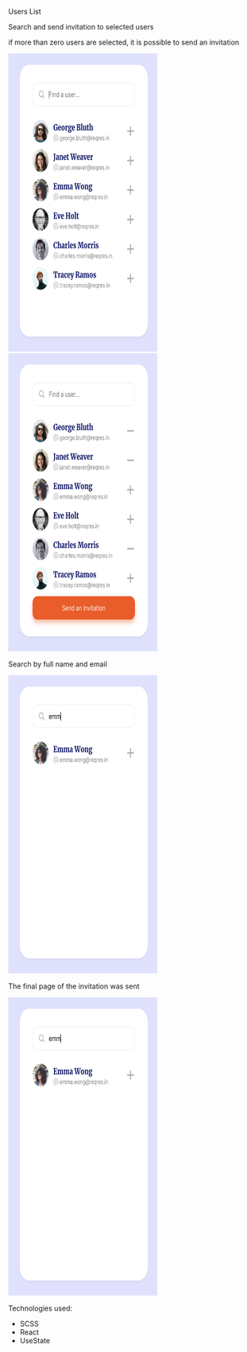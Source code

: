 Users List 

Search and send invitation to selected users

if more than zero users are selected, it is possible to send an invitation

<img width=300px height=600px src="/img/01.png" alt="zero users" title="zero users">
<img width=300px height=600px src="/img/03.png" alt="more than zero" title="more than zero">

Search by full name and email

<img width=300px height=600px src="/img/02.png" alt="iSearch" title="Search">

The final page of the invitation was sent

<img width=300px height=600px src="/img/02.png" alt="img" title="final page">

Technologies used:

* SCSS
* React
* UseState 